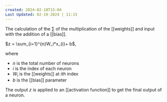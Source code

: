```yaml
---
created: 2024-02-18T15:04
Last Updated: 02-19-2024 | 11:15
---
```

The calculation of the $\sum$ of the multiplication of the [[weights]] and input with the addition of a [[bias]].

$z = \sum_{i=1}^{n}W_i*x_{i}+ b$,

where 
- $n$ is the total number of neurons
- $i$ is the index of each neuron
- $W_i$ is the [[weights]] at $ith$ index
- $b$ is the [[bias]] parameter

The output $z$ is applied to an [[activation function]] to get the final output of a neuron. 